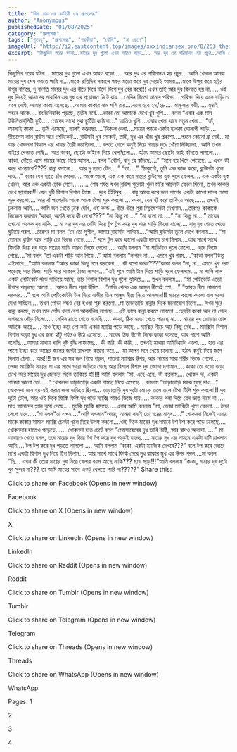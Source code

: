 ```yaml
---
title: "বিনা রায় এর কাহিনী ৫ম গ্রুপসেক্স"
author: "Anonymous"
publishedDate: "01/08/2025"
category: "গ্রুপসেক্স"
tags: ["গৃহবধূ", "গ্রুপসেক্স", "পরকীয়া", "বৌদি", "মা ছেলে"]
imageUrl: "http://i2.eastcontent.top/images/xxxindiansex.pro/0/253_their_naked.jpg"
excerpt: "কিছুদিন পরের ঘটনা….মায়ের দুধ গুলো এখন আরও বড়ো….. আর দুধ এর পরিমানও হয় প্রচুর….আমি খোকন আমরা মায়ের দুধ শেষ করতে পারি না….মাকে প্রতিদিন সকালে গরুর মতো করে দুধ দোয়াই আমরা….মাকে উপুর করে হাটুর উপুর বসিয..."
---
```


কিছুদিন পরের ঘটনা….মায়ের দুধ গুলো এখন আরও বড়ো….. আর দুধ এর পরিমানও হয় প্রচুর….আমি খোকন আমরা মায়ের দুধ শেষ করতে পারি না….মাকে প্রতিদিন সকালে গরুর মতো করে দুধ দোয়াই আমরা….মাকে উপুর করে হাটুর উপুর বসিয়ে, দু বালতি মায়ের দুধ এর নীচে দিয়ে টিপে টিপে দুধ বের করে!!! এখন তাই আর দুধ কিনতে হয় না….. ওই দুধ দিয়েই আমাদের সারাদিন এর দুধ এর প্রয়োজন মিটে যায়….সেদিন ছিলো আমার পরিক্ষা….পরিক্ষা দিয়ে এসে বাড়িতে এসে দেখি, আমার কাকা এসেছে….আমার কাকার নাম শশি রায়….বয়স হবে ২৭/২৮…. মাস্কুলার বডী……মুম্বাই শহরে থাকে…. ইংজিনিযরিং পড়ছে, তৃতীয় বর্ষে….কাকা তো আমাকে দেখে খুব খুশি…. বলল “এবার এক মাস ইউনিভার্র্সিটী ছুটি…. তোদের সাথে পুরা ছুটিটা কাটবো…” আমিও খুশি….এবার খেলা যাবে নতুন খেলা… “হ্যাঁ, অবস্যই কাকা…. তুমি এসেছো, ভালই করেছো….”বিকাল বেলা….মায়ের পরনে একটা হালকা গোলাপী শাড়ি…. স্লীভলেস লাল ব্লাউস আর পেটিকোট… ব্লাউসটা খুব লোকাট, তাই, দুধ এর খাঁজ খুব প্রকাশ্য….পরনে কোনো ব্রা নেই…মা আর খোকনদা বিকাল এর খাবার তৈরী করছিলো…. বলতে গেলে কনুই দিয়ে মায়ের দুধে খোঁচা দিচ্ছিলো…আমি তখন বাইরে খেলতে গেছি… আর কাকা, ছোটো ভাইকে নিয়ে খেলছিলো…. হঠাৎ আমার ছোটো ভাই কাঁদতে লাগলো…. কাকা, দৌড়ে এসে মায়ের কাছে নিয়ে আসল…. বলল “বৌদি, বাবু যে কাঁদছে….” “মনে হয় খিদে পেয়েছে…. এখন কী করে খাওয়াবো???? রান্না বসানো…. আর দু হাতে টেল….” “তা….” “ঠাকুর্পো, তুমি এক কাজ করো, ব্লাউসটা খুলে দাও…” কাকা যেন হাতে চাঁদ পেলো…. আস্তে আস্তে, এক এক করে মায়ের ব্লাউসের হুক খুলে ফেলল…. এক একটা হুক খোলে, আর এক একটা ঢোক গেলে……… শেষ পর্যন্ত যখন ব্লাউস পুরোটা খুলে মা’র আঁচলটা ফেলে দিলো, তখন কাকার চোখ ছানাবরা!!! যেন দুটি বিশাল বিশাল ট্যাঙ্ক…. দুধে টইটম্বুর….. বাবু আস্তে করে ডান পাশের একটা কালো দানব চোষা শুরু করলো…. আর বাঁ পাশেরটা আস্তে আস্তে টেপা শুরু করলো…. কাকা, যেন হাঁ করে তাকিয়ে আছে…… তখনই ঢুকলাম আমি…. আমি জল খেতে ঢুকে দেখি, এই কান্ড… ধীরে ধীরে পুরা সিচুযেশনটা দেখলাম….তারপর কাকাকে জিজ্ঞেস করলাম “কাকা, অমনি করে কী দেখো???” “না কিছু না….” “না বলো না…..” “না কিছু না….” মায়ের তখনো অনেক দুধ বাকি…. মা এর দুধ এর বোঁটা দিয়ে টুপ টুপ করে দুধ পরে শাড়ি ভিজে যাচ্ছে…. বাবু দুধ খেতে খেতে ঘুমিয়ে পরল….তারপর মা বলল “দে তো সুশীল, আমার ব্লাউসটা লাগিয়ে….”আমি ব্লাউসটা তুলে দেখে বললাম….. “মা তোমার ব্লাউস আর শাড়ি তো ভিজে গেছে……” বলে টুপ করে কালো একটা দানবে চাপ দিলাম….আর সাথে সাথে ফিনকি দিয়ে দুধ পড়ে মায়ের শাড়ি আরও ভিজে গেলো….. আমি বললাম “মা শাড়িটাও খুলে ফেলো…. দুধে ভিজে গেছে….”মা বলল “তা একটা শাড়ি আন গিয়ে…” আমি বললাম “লাগবে না…. এমনে খুব গরম….”কাকা বলল“কিন্তু এইভাবে…”আমি বললাম “আরে কাকা কিছু মনে করবেনা…. কী বলো কাকা???”কাকা বলল “না, না…এমনে খুব গরম পড়েছে আর ভিজা শাড়ি পরে থাকলে ঠান্ডা লাগবে….”এই শুনে আমি টান দিয়ে শাড়ি খুলে ফেললাম…. মা খালি লাল একটা পেটিকোট পড়ে দাড়িয়ে আছে, তার বিশাল বিশাল দুধ গুলো ঝুলিয়ে….. তখন বললাম…. “মা পেটিকোট এতো উপরে পড়েছো কেনো…. আরও নীচে পড়া উচিত….“নাভি থেকে এক আঙ্গুল নীচেই তো….” “আরও নীচে নামানো দরকার….” বলে আমি পেটিকোটটা টান দিয়ে নাভীর তিন আঙ্গুল নীচে নিয়ে আসলাম!!! মায়ের কালো কালো বাল গুলো দেখা যাচ্ছিল…. তখন পোড়া গন্ধও বের হওয়া শুরু করলো…মা তাড়াতাড়ি রান্নার দিকে মনোযোগ দিলো…. যখন ঘুরে রান্না করছে, তখন তার পোঁদ খানা বেশ আকর্ষনিয় লাগছে….এই ভাবে রান্না করতে লাগলো…ছোটো কাকা আর না পেরে বাথরূমে দৌড় দিলো….. সেদিন রাতে খেতে বসেছি….. কাকা, ঠিক মতো খেতে পারছে না…. মায়ের দুধ জোড়ায় চোখ আটকে আছে….. মাও ইচ্ছা করে লো কাট একটা ম্যাক্সি পড়ে আছে… ম্যাক্সির নীচে আর কিছু নেই…. ম্যাক্সিটা বিশাল বিশাল বড়ো দুধ এর জন্য হাঁটু পর্যন্তও উঠে এসেছে…. মায়ের ঠিক উল্টো দিকে কাকা বসেছে, আর পাশে আমি বসেছি….আমার মাথায় খালি দুষ্ট বুদ্ধি লাফাচ্ছে… কী করি, কী করি…. তখনই মাথায় আইডিয়াটা এলো….. হাত এর পাশে ইচ্ছা করে কাছের জলের জগটা রাখলাম কায়দা করে…. মা আপন মনে খেয়ে চলেছে…..হঠাৎ কনুই দিয়ে জগে দিলাম ঠেলা… আর!!!! জগ এর সব জল গিয়ে পড়ল, পাতলা ম্যাক্সির উপর, আর মায়ের সারা শরীর ভিজে গেলো…. ভেজা ম্যাক্সিটা মায়ের গা এর সাথে পুরো জড়িয়ে গেছে আর বিশাল বিশাল দুধ জোড়া দৃশ্যমান…. কাকা তো বড়ো বড়ো চোখ করে মায়ের দুধ জোড়ার দিকে তাকিয়ে হাঁ!!!! আমি বললাম “মা, এহে এহে, কী করলাম…. খোকন দা, একটা গামছা আনো তো…..” খোকনদা তাড়াতাড়ি একটা গামছা নিয়ে এসেছে… বললাম “তাড়াতাড়ি মাকে মুছে দাও…” খোকনদা মনে হয় এই করার জন্য দাড়িয়ে ছিলো… তাড়াতাড়ি দুধ দুটো মোচড় তলে তলে টেপা টিপি শুরু করলো!!! দুধ দুটো টেপে, আর ওই দিকে ফিঙ্কি ফিঙ্কি দুধ পড়ে ম্যাক্সি আরও ভিজে যায়….. কাকার গলা দিয়ে যেন ভাত নামে না….. মাও আমাদের প্ল্যান বুঝে গেছে…. মুচকি মুচকি হাসছে…..এবার আমি বললাম “মা, ভেজা ম্যাক্সিটা খুলে ফেলো…. ঠান্ডা লেগে যাবে…..”মা বলল“তা এখন….”আমি বললাম“আরে, আমরা সবাই তো ঘরের মানুষ…..” খোকনদা নিজেই এবার মাকে কাকার সামনে ম্যাক্সি চেনটা খুলে দিয়ে উলঙ্গ করলো….ওই দিকে মায়ের দুধ সমানে টপ টপ করে পড়ে চলেছে…. খোকনদার হাতেও পড়েছে…… খোকনদা হাত চেটে বলল “মেমসাহেবের দুধ ভারি মিষ্টি, আর স্বাদও আলাদা……” মা আবারও খেতে বসল, তবে মায়ের দুধ দিয়ে টপ টপ করে দুধ পড়েই যাচ্ছে….. মায়ের দুধ এর সামনে একটা বাটি রাখলাম আমি…. টপ টপ করে দুধ পড়তে লাগলো….. আমি বললাম “কাকা, একটা ম্যাজিক দেখবে???” বলে টপ করে জোরে মা’র একটা বিশাল দুধ নিয়ে টিপ দিলাম…. আর সাথে সাথে ফিঙ্কি মেরে দুধ কাকার মুখ এর উপর পরল….মা বলল “ছি… এখন কী তোর মায়ের দুধ নিয়ে খেলার বয়স আছে নাকি??? ছাড় ছাড়!!!”আমি বললাম “কাকা, মায়ের দুধ দুটো খুব সুন্দর না??? তা আমি মায়ের সাথে একটু খেলতে পারি না?????”
Share this:


Click to share on Facebook (Opens in new window)


Facebook




Click to share on X (Opens in new window)


X




Click to share on LinkedIn (Opens in new window)


LinkedIn




Click to share on Reddit (Opens in new window)


Reddit




Click to share on Tumblr (Opens in new window)


Tumblr




Click to share on Telegram (Opens in new window)


Telegram




Click to share on Threads (Opens in new window)


Threads




Click to share on WhatsApp (Opens in new window)


WhatsApp


Pages: 
1
 
2
 
3
 
4

